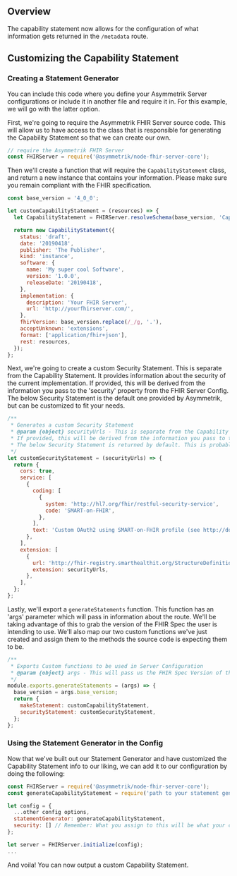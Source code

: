 ## Overview

The capability statement now allows for the configuration of what information gets returned in the `/metadata` route.

## Customizing the Capability Statement

### Creating a Statement Generator

You can include this code where you define your Asymmetrik Server configurations or include it in another file and require it in. For this example, we will go with the latter option.

First, we're going to require the Asymmetrik FHIR Server source code. This will allow us to have access to the class that is responsible for generating the Capability Statement so that we can create our own.

```javascript
// require the Asymmetrik FHIR Server
const FHIRServer = require('@asymmetrik/node-fhir-server-core');
```

Then we'll create a function that will require the `CapabilityStatement` class, and return a new instance that contains your information. Please make sure you remain compliant with the FHIR specification.

```javascript
const base_version = '4_0_0';

let customCapabilityStatement = (resources) => {
  let CapabilityStatement = FHIRServer.resolveSchema(base_version, 'CapabilityStatement');

  return new CapabilityStatement({
    status: 'draft',
    date: '20190418',
    publisher: 'The Publisher',
    kind: 'instance',
    software: {
      name: 'My super cool Software',
      version: '1.0.0',
      releaseDate: '20190418',
    },
    implementation: {
      description: 'Your FHIR Server',
      url: 'http://yourfhirserver.com/',
    },
    fhirVersion: base_version.replace(/_/g, '.'),
    acceptUnknown: 'extensions',
    format: ['application/fhir+json'],
    rest: resources,
  });
};
```

Next, we're going to create a custom Security Statement. This is separate from the Capability Statement. It provides information about the security of the current implementation.
If provided, this will be derived from the information you pass to the 'security' property from the FHIR Server Config.
The below Security Statement is the default one provided by Asymmetrik, but can be customized to fit your needs.

```javascript
/**
 * Generates a custom Security Statement
 * @param {object} securityUrls - This is separate from the Capability Statement. It provides information about the Security of the current implementation.
 * If provided, this will be derived from the information you pass to the 'Security' property from the FHIR Server Config.
 * The below Security Statement is returned by default. This is probably only a place holder for now.
 */
let customSecurityStatement = (securityUrls) => {
  return {
    cors: true,
    service: [
      {
        coding: [
          {
            system: 'http://hl7.org/fhir/restful-security-service',
            code: 'SMART-on-FHIR',
          },
        ],
        text: 'Custom OAuth2 using SMART-on-FHIR profile (see http://docs.smarthealthit.org)',
      },
    ],
    extension: [
      {
        url: 'http://fhir-registry.smarthealthit.org/StructureDefinition/oauth-uris',
        extension: securityUrls,
      },
    ],
  };
};
```

Lastly, we'll export a `generateStatements` function. This function has an 'args' parameter which will pass in information about the route. We'll be taking advantage of this to grab the version of the FHIR Spec the user is intending to use.
We'll also map our two custom functions we've just created and assign them to the methods the source code is expecting them to be.

```javascript
/**
 * Exports Custom functions to be used in Server Configuration
 * @param {object} args - This will pass us the FHIR Spec Version of the Capability Statement. This comes from the route you're hitting.
 */
module.exports.generateStatements = (args) => {
  base_version = args.base_version;
  return {
    makeStatement: customCapabilityStatement,
    securityStatement: customSecurityStatement,
  };
};
```

### Using the Statement Generator in the Config

Now that we've built out our Statement Generator and have customized the Capability Statement info to our liking, we can add it to our configuration by doing the following:

```javascript
const FHIRServer = require('@asymmetrik/node-fhir-server-core');
const generateCapabilityStatement = require('path to your statement generator file').generateStatements; // require the statement generator file

let config = {
  ...other config options,
  statementGenerator: generateCapabilityStatement,
  security: [] // Remember: What you assign to this will be what your custom security statement will use. Omitting this entirely will not output any security information. Leaving it blank, like it is here, will output the default info we have in the above 'customSecurityStatement' function.
};

let server = FHIRServer.initialize(config);
...
```

And voila! You can now output a custom Capability Statement.

